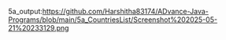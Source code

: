 5a_output:https://github.com/Harshitha83174/ADvance-Java-Programs/blob/main/5a_CountriesList/Screenshot%202025-05-21%20233129.png
